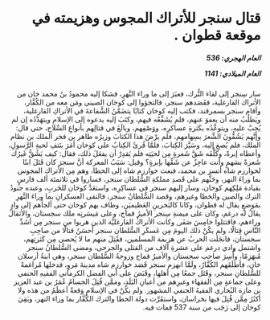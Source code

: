 <h1 dir="rtl">قتال سنجر للأتراك المجوس وهزيمته في موقعة قطوان .</h1>

<h5 dir="rtl">العام الهجري:  536

العام الميلادي: 1141

</h5>

<p dir="rtl">سار سِنجر إلى لقاء التُّرك، فعبَرَ إلى ما وراء النَّهرِ، فشكا إليه محمودُ بنُ محمد خان من الأتراك القارغلية، فقَصَدهم سنجر، فالتجؤوا إلى كوخان الصيني ومَن معه من الكُفَّار، وأقام سنجر بسمرقند، فكتب إليه كوخان كتابًا يتضَمَّنُ الشَّفاعةَ في الأتراكِ القارغلية، ويَطلُبُ منه أن يعفوَ عنهم، فلم يُشَفِّعْه فيهم، وكتَبَ إليه يدعوه إلى الإسلامِ ويتهَدَّدُه إن لم يُجِبْ عليه، ويتوعَّدُه بكَثرةِ عساكرِه، ووَصْفِهم، وبالَغَ في قتالِهم بأنواعِ السِّلاحِ، حتى قال: وإنَّهم يَشُقُّونَ الشَّعرَ بسِهامهم، فلم يرْضَ هذا الكتابَ وزيرُه طاهر بن فخر الملك بن نظام الملك، فلم يُصغِ إليه، وسَيَّرَ الكِتابَ، فلمَّا قُرئَ الكِتابُ على كوخان أمَرَ بنَتفِ لحيةِ الرَّسولِ، وأعطاه إبرةً، وكَلَّفَه شَقَّ شَعرةٍ مِن لحيَتِه فلم يَقدِرْ أن يفعَلَ ذلك، فقال: كيف يَشُقُّ غَيرُك شَعرةً بسَهمٍ وأنت عاجِزٌ عن شَقِّها بإبرةٍ؟ وقيل: سَبَبُ المعركة أنَّ سنجرَ كان قَتَلَ ابنًا لخوارزم شاه أتسز بن محمد، فبعث خوارزم شاه إلى الخطا، وهم مِن الأتراك المجوس بما وراءَ النهر، وحَثَّهم على قَصدِ مملكةِ السُّلطان سنجر، فساروا في ثلاثمئة ألف فارسٍ بقيادة مَلِكِهم كوخان، وسار إليهم سنجر في عساكِرِه، واستعَدَّ كوخان للحَربِ، وعنده جنودُ الترك والصين والخطا وغيرهم، وقصد السُّلطانُ سنجر، فالتقى العسكرانِ بما وراءَ النَّهرِ بمَوضعٍ يقال له قطوان، وكانا كالبَحرينِ العَظيميَنِ، وطاف بهم كوخان حتى ألجأهم إلى وادٍ يقالُ له درغم، وكان على ميمنةِ سِنجر الأميرُ قماج، وعلى مَيسَرتِه ملك سجستان، والأثقالُ وراءهم، فاقتتلوا خامِسَ صَفَر, وكانت الأتراكُ القارغليَّة الذين هربوا من سنجر مِن أشَدِّ النَّاسِ قِتالًا، ولم يكُنْ ذلك اليومَ مِن عَسكَرِ السُّلطان سنجر أحسَنُ قتالًا من صاحِبِ سجستان، فانجَلَت الحربُ عن هزيمة المسلمين، فقُتِلَ منهم ما لا يُحصى مِن كَثرتِهم، واشتمل وادي درغم على عشرةِ آلاف من القتلى والجرحى، ومضى السُّلطانُ سنجر مُنهَزِمًا، وأُسِرَ صاحب سجستان والأميرُ قماج وزوجةُ السُّلطان سنجر، وهي ابنةُ أرسلان خان، فأطلَقَهم الكُفَّارُ، ولَمَّا انهزم سنجر قَصَد خوارزم شاه مدينةَ مَروٍ، فدخلها مُراغمةً للسُّلطانِ سنجر، وقَتَل جمعًا مِن أهلها، وقَبَضَ على أبي الفضل الكرماني الفقيهِ الحنفي وعلى جماعةٍ مِن الفقهاء وغيرِهم من أعيانِ البَلَدِ، وممَّن قُتِلَ الحسامُ عُمَرُ بن عبد العزيز بن مازة البُخاري الفقيهُ الحنفي المشهور. ولم يكُنْ في الإسلامِ وَقعةٌ أعظَمُ من هذه ولا أكثَرُ مِمَّن قُتِلَ فيها بخراسان، واستقَرَّت دولة الخطا والترك الكُفَّار بما وراء النهر، وبَقِيَ كوخان إلى رَجَب من سنة 537 فمات فيه.</p></br>
